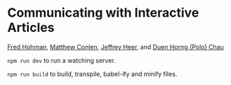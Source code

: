 # Communicating with Interactive Articles

[Fred Hohman](https://fredhohman.com), [Matthew Conlen](https://mathisonian.com/), [Jeffrey Heer](https://homes.cs.washington.edu/~jheer/), and [Duen Horng (Polo) Chau](https://poloclub.github.io/polochau/)

`npm run dev` to run a watching server.

`npm run build` to build, transpile, babel-ify and minify files.
